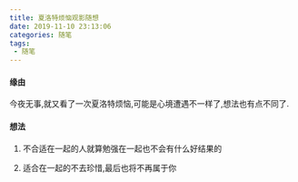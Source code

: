 ```yaml
---
title: 夏洛特烦恼观影随想
date: 2019-11-10 23:13:06
categories: 随笔
tags:
 - 随笔
---
```

#### 缘由

今夜无事,就又看了一次夏洛特烦恼,可能是心境遭遇不一样了,想法也有点不同了.

#### 想法

1. 不合适在一起的人就算勉强在一起也不会有什么好结果的

2. 适合在一起的不去珍惜,最后也将不再属于你
